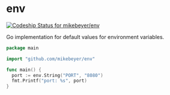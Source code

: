 env
===

[ ![Codeship Status for mikebeyer/env](https://codeship.io/projects/d046ac90-ae6d-0132-79aa-6a5d0765ab36/status)](https://codeship.io/projects/68901)


Go implementation for default values for environment variables.

~~~ go
package main

import "github.com/mikebeyer/env"

func main() {
  port := env.String("PORT", "8080")
  fmt.Printf("port: %s", port)
}
~~~
